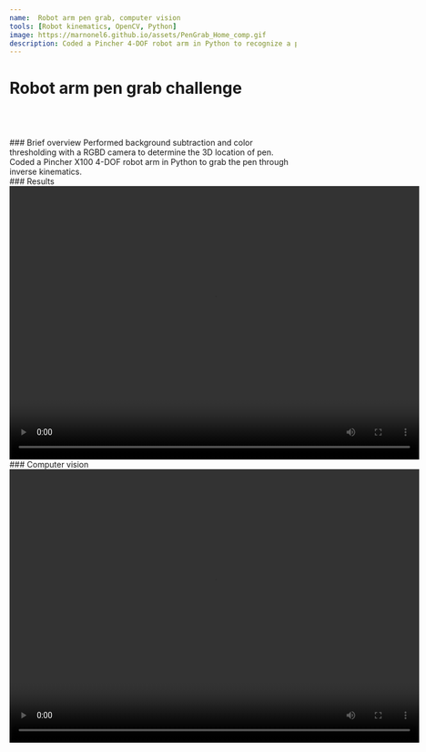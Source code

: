 ```yaml
---
name:  Robot arm pen grab, computer vision
tools: [Robot kinematics, OpenCV, Python]
image: https://marnonel6.github.io/assets/PenGrab_Home_comp.gif
description: Coded a Pincher 4-DOF robot arm in Python to recognize a purple pen with openCV and grab the pen through inverse kinematics
---
```


# Robot arm pen grab challenge <br><br>

<br>
### Brief overview
Performed background subtraction and color thresholding with a RGBD camera to determine the 3D location of pen. Coded a Pincher X100 4-DOF robot arm in Python to grab the pen through inverse kinematics.

<br>
### Results

<video width="720" height="480" controls="controls">
  <source src="https://user-images.githubusercontent.com/60977336/210115705-7d35e4bc-2bc6-46c8-be36-dcc7cbe63d3a.mp4" type="video/mp4">
</video>

<br>
### Computer vision

<video width="720" height="480" controls="controls">
  <source src="https://user-images.githubusercontent.com/60977336/210115681-78cf144d-e79e-4af4-a446-d6a3a0d468cd.mp4" type="video/mp4">
</video>

